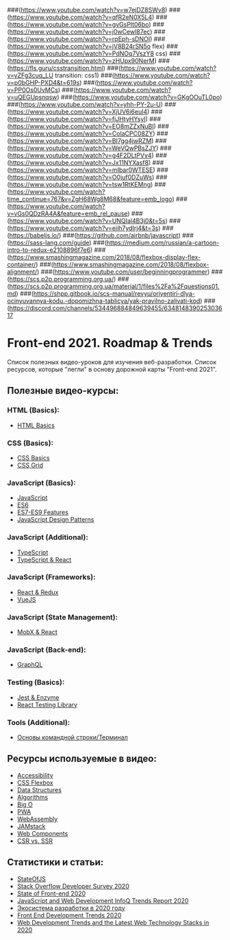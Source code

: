 ###(https://www.youtube.com/watch?v=w7ejDZ8SWv8)
###(https://www.youtube.com/watch?v=qfR2eN0X5L4)
###(https://www.youtube.com/watch?v=gyGsPlt06bo)
###(https://www.youtube.com/watch?v=j0wCewl87ec)
###(https://www.youtube.com/watch?v=rpEph-sDNOI)
###(https://www.youtube.com/watch?v=jV8B24rSN5o flex)
###(https://www.youtube.com/watch?v=PdNOq7VszY8 css)
###(https://www.youtube.com/watch?v=zHUpx90NerM)
###(https://fls.guru/csstransition.html)
###(https://www.youtube.com/watch?v=yZFg3cuq_LU transition: css1)
###(https://www.youtube.com/watch?v=p0bGHP-PXD4&t=619s)
###(https://www.youtube.com/watch?v=PP0Os0UvMCs)
###(https://www.youtube.com/watch?v=uQEGUpsnqsw)
###(https://www.youtube.com/watch?v=GKgOOuTL0po)
###(https://www.youtube.com/watch?v=yhh-PY-2u-U)
###(https://www.youtube.com/watch?v=XjUV6i6eul4)
###(https://www.youtube.com/watch?v=fjJHtyHYsyI)
###(https://www.youtube.com/watch?v=EO8mZZxNuBI)
###(https://www.youtube.com/watch?v=ColaCPC08ZY)
###(https://www.youtube.com/watch?v=BI7gg4jwRZM)
###(https://www.youtube.com/watch?v=WeVQwPBsZJY)
###(https://www.youtube.com/watch?v=g4F2DLtPVv4)
###(https://www.youtube.com/watch?v=Jx11NYXasf8)
###(https://www.youtube.com/watch?v=mIbar0WTESE)
###(https://www.youtube.com/watch?v=O0juf0DZuWs)
###(https://www.youtube.com/watch?v=tsw1RtKEMng)
###(https://www.youtube.com/watch?time_continue=767&v=ZgH68Wg8M68&feature=emb_logo)
###(https://www.youtube.com/watch?v=vGs0QDzRA4A&feature=emb_rel_pause)
###(https://www.youtube.com/watch?v=UNQIal4B3j0&t=5s)
###(https://www.youtube.com/watch?v=eiih7ydIrj4&t=3s)
###(https://babeljs.io/)
###(https://github.com/airbnb/javascript)
###(https://sass-lang.com/guide)
###(https://medium.com/russian/a-cartoon-intro-to-redux-e2108896f7e6)
###(https://www.smashingmagazine.com/2018/08/flexbox-display-flex-container/)
###(https://www.smashingmagazine.com/2018/08/flexbox-alignment/)
###(https://www.youtube.com/user/beginningprogrammer)
###(https://scs.p2p.programming.org.ua/)
###(https://scs.p2p.programming.org.ua/material/1/files%2Fa%2Fquestions01.md)
###(https://shpp.gitbook.io/scs-manual/revyu/oriyentiri-dlya-ocinyuvannya-kodu.-dopomizhna-tablicya/yak-pravilno-zalivati-kod)
###(https://discord.com/channels/534496884849639455/634814839025303617

# Front-end 2021. Roadmap & Trends
Список полезных видео-уроков для изучения веб-разработки.
Список ресурсов, которые "легли" в основу дорожной карты "Front-end 2021".

## Полезные видео-курсы:

### HTML (Basics):
- [HTML Basics](https://www.youtube.com/playlist?list=PLNkWIWHIRwMFtHHg0amAgocYP-kZypbY7)

### CSS (Basics):
- [CSS Basics](https://www.youtube.com/playlist?list=PLNkWIWHIRwMHUawuIEpPI_tOG7Mfhs_sA)
- [CSS Grid](https://www.youtube.com/playlist?list=PLNkWIWHIRwMHlq6yOP65F_rNH5wID1U21)

### JavaScript (Basics):
- [JavaScript](https://www.youtube.com/playlist?list=PLNkWIWHIRwMHKLotIS_d-wyj00pg0AnUg)
- [ES6](https://www.youtube.com/playlist?list=PLNkWIWHIRwMGLJXugVvdK7i8UagGQNaXD)
- [ES7-ES9 Features](https://www.youtube.com/playlist?list=PLNkWIWHIRwMH_05WTvIX419odDtStynm3)
- [JavaScript Design Patterns](https://www.youtube.com/playlist?list=PLNkWIWHIRwMGzgvuPRFkDrpAygvdKJIE4)

### JavaScript (Additional):
- [TypeScript](https://www.youtube.com/playlist?list=PLNkWIWHIRwMEm1FgiLjHqSky27x5rXvQa)
- [TypeScript & React](https://www.youtube.com/playlist?list=PLNkWIWHIRwMFQBDhZ6HfwO9NL09X3N3Gq)

### JavaScript (Frameworks):
- [React & Redux](https://www.youtube.com/playlist?list=PLNkWIWHIRwME_Gv2vlWAR6TfeSXylYfw4)
- [VueJS](https://www.youtube.com/playlist?list=PLNkWIWHIRwMH7ahn9uvvc5PG3o1tLscgB)

### JavaScript (State Management):
- [MobX & React](https://www.youtube.com/playlist?list=PLNkWIWHIRwMFK-Gpb4NE45_1_Himhyi-K)

### JavaScript (Back-end):
- [GraphQL](https://www.youtube.com/playlist?list=PLNkWIWHIRwMF2sVLwzRef0Cu5kzAOeRcu)

### Testing (Basics):
- [Jest & Enzyme](https://www.youtube.com/playlist?list=PLNkWIWHIRwMFPcbK0AJVBYyNveXmMZhMS)
- [React Testing Library](https://www.youtube.com/playlist?list=PLNkWIWHIRwMEsMUc0B-lYb7DTLroWlKLK)

### Tools (Additional):
- [Основы командной строки/Терминал](https://www.youtube.com/playlist?list=PLNkWIWHIRwMFJqtnggkX53Bsgq65CP1Rv)

## Ресурсы используемые в видео:
- [Accessibility](https://developers.google.com/web/fundamentals/accessibility)
- [CSS Flexbox](https://css-tricks.com/snippets/css/a-guide-to-flexbox/)
- [Data Structures](https://www.geeksforgeeks.org/binary-search-tree-data-structure/)
- [Algorithms](https://dev.to/javinpaul/20-basic-algorithms-problems-from-coding-interviews-4o76)
- [Big O](http://biercoff.com/big-o-complexity-cool-cheat-sheet/)
- [PWA](https://web.dev/progressive-web-apps/)
- [WebAssembly](https://webassembly.org)
- [JAMstack](https://jamstack.org)
- [Web Components](https://www.webcomponents.org)
- [CSR vs. SSR](https://www.bacancytechnology.com/blog/client-side-rendering-vs-server-side-rendering-vs-pre-rendering)

## Статистики и статьи:
- [StateOfJS](https://2019.stateofjs.com)
- [Stack Overflow Developer Survey 2020](https://insights.stackoverflow.com/survey/2020)
- [State of Front-end 2020](https://tsh.io/State-of-Frontend-2020-by-TSH.pdf)
- [JavaScript and Web Development InfoQ Trends Report 2020](https://www.infoq.com/articles/javascript-web-development-trends-2020/)
- [Экосистема разработки в 2020 году](https://www.jetbrains.com/ru-ru/lp/devecosystem-2020/)
- [Front End Development Trends 2020](https://fireart.studio/blog/front-end-development-trends-2020-most-popular-javascript-frameworks/)
- [Web Development Trends and the Latest Web Technology Stacks in 2020](https://clockwise.software/blog/web-development-trends/)
